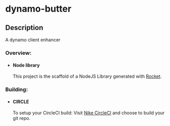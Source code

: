 dynamo-butter
======

Description
------
A dynamo client enhancer


### Overview:
  
  *   #### Node library
      This project is the scaffold of a NodeJS Library generated with [Rocket](https://rocket.niketech.com).   
  



### Building:
  
  *   #### CIRCLE
      To setup your CircleCI build:
Visit [Nike CircleCI](https://circleci.nike.com/) and choose to build your git repo.
   
  








  


